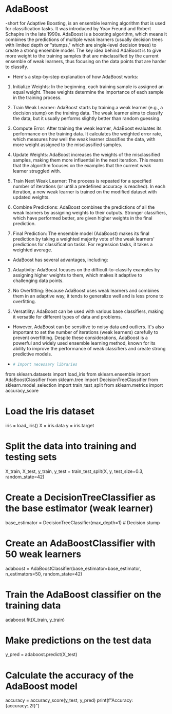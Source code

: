 # AdaBoost
-short for Adaptive Boosting, is an ensemble learning algorithm that is used for classification tasks. It was introduced by Yoav Freund and Robert Schapire in the late 1990s. AdaBoost is a boosting algorithm, which means it combines the predictions of multiple weak learners (usually decision trees with limited depth or "stumps," which are single-level decision trees) to create a strong ensemble model. The key idea behind AdaBoost is to give more weight to the training samples that are misclassified by the current ensemble of weak learners, thus focusing on the data points that are harder to classify.

- Here's a step-by-step explanation of how AdaBoost works:

1. Initialize Weights: In the beginning, each training sample is assigned an equal weight. These weights determine the importance of each sample in the training process.

2. Train Weak Learner: AdaBoost starts by training a weak learner (e.g., a decision stump) on the training data. The weak learner aims to classify the data, but it usually performs slightly better than random guessing.

3. Compute Error: After training the weak learner, AdaBoost evaluates its performance on the training data. It calculates the weighted error rate, which measures how well the weak learner classifies the data, with more weight assigned to the misclassified samples.

4. Update Weights: AdaBoost increases the weights of the misclassified samples, making them more influential in the next iteration. This means that the algorithm focuses on the examples that the current weak learner struggled with.

5. Train Next Weak Learner: The process is repeated for a specified number of iterations (or until a predefined accuracy is reached). In each iteration, a new weak learner is trained on the modified dataset with updated weights.

6. Combine Predictions: AdaBoost combines the predictions of all the weak learners by assigning weights to their outputs. Stronger classifiers, which have performed better, are given higher weights in the final prediction.

7. Final Prediction: The ensemble model (AdaBoost) makes its final prediction by taking a weighted majority vote of the weak learners' predictions for classification tasks. For regression tasks, it takes a weighted average.

- AdaBoost has several advantages, including:

1. Adaptivity: AdaBoost focuses on the difficult-to-classify examples by assigning higher weights to them, which makes it adaptive to challenging data points.

2. No Overfitting: Because AdaBoost uses weak learners and combines them in an adaptive way, it tends to generalize well and is less prone to overfitting.

3. Versatility: AdaBoost can be used with various base classifiers, making it versatile for different types of data and problems.

- However, AdaBoost can be sensitive to noisy data and outliers. It's also important to set the number of iterations (weak learners) carefully to prevent overfitting. Despite these considerations, AdaBoost is a powerful and widely used ensemble learning method, known for its ability to improve the performance of weak classifiers and create strong predictive models.

- ``` python
  # Import necessary libraries
from sklearn.datasets import load_iris
from sklearn.ensemble import AdaBoostClassifier
from sklearn.tree import DecisionTreeClassifier
from sklearn.model_selection import train_test_split
from sklearn.metrics import accuracy_score

# Load the Iris dataset
iris = load_iris()
X = iris.data
y = iris.target

# Split the data into training and testing sets
X_train, X_test, y_train, y_test = train_test_split(X, y, test_size=0.3, random_state=42)

# Create a DecisionTreeClassifier as the base estimator (weak learner)
base_estimator = DecisionTreeClassifier(max_depth=1)  # Decision stump

# Create an AdaBoostClassifier with 50 weak learners
adaboost = AdaBoostClassifier(base_estimator=base_estimator, n_estimators=50, random_state=42)

# Train the AdaBoost classifier on the training data
adaboost.fit(X_train, y_train)

# Make predictions on the test data
y_pred = adaboost.predict(X_test)

# Calculate the accuracy of the AdaBoost model
accuracy = accuracy_score(y_test, y_pred)
print(f"Accuracy: {accuracy:.2f}")
```
